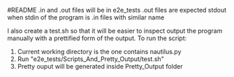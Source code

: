 #README
.in and .out files will be in e2e_tests
.out files are expected stdout when stdin of the program is .in files with similar name

I also create a test.sh so that it will be easier to inspect output the program manually with a prettified form of the output.
To run the script:

1. Current working directory is the one contains nautilus.py
2. Run "e2e_tests/Scripts_And_Pretty_Output/test.sh"
3. Pretty ouput will be generated inside Pretty_Output folder

